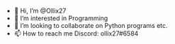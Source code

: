 - 👋 Hi, I’m @Ollix27
- 👀 I’m interested in Programming
- 💞️ I’m looking to collaborate on Python programs etc.
- 📫 How to reach me Discord: ollix27#6584

<!---
Ollix27/Ollix27 is a ✨ special ✨ repository because its `README.md` (this file) appears on your GitHub profile.
You can click the Preview link to take a look at your changes.
--->

